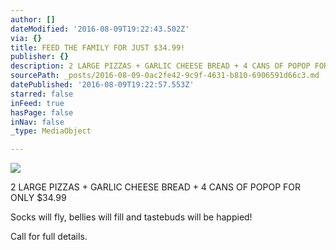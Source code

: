 ```yaml
---
author: []
dateModified: '2016-08-09T19:22:43.502Z'
via: {}
title: FEED THE FAMILY FOR JUST $34.99!
publisher: {}
description: 2 LARGE PIZZAS + GARLIC CHEESE BREAD + 4 CANS OF POPOP FOR ONLY $34.99
sourcePath: _posts/2016-08-09-0ac2fe42-9c9f-4631-b810-6906591d66c3.md
datePublished: '2016-08-09T19:22:57.553Z'
starred: false
inFeed: true
hasPage: false
inNav: false
_type: MediaObject

---
```

![](https://the-grid-user-content.s3-us-west-2.amazonaws.com/4dd04ff1-b53b-4bbe-929b-d9e54fb958d4.jpg)

2 LARGE PIZZAS + GARLIC CHEESE BREAD + 4 CANS OF POPOP FOR ONLY $34.99

Socks will fly, bellies will fill and tastebuds will be happied!

Call for full details.